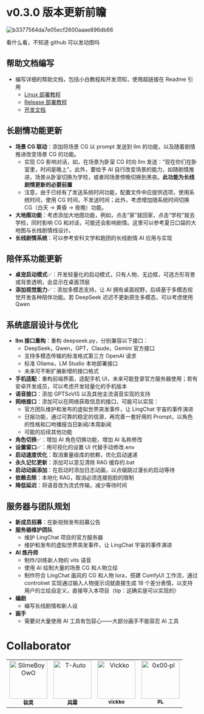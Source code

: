 # v0.3.0 版本更新前瞻

![b3377564da7e05ecf2600aaae896db66](https://github.com/user-attachments/assets/25dac3ec-7cf7-4675-819c-a055e4b3b928)

看什么看，不知道 github 可以发动图吗

## 帮助文档编写

- 编写详细的帮助文档，包括小白教程和开发须知，使用超链接在 Readme 引用
  - [Linux 部署教程](others/document/Linux部署教程.md)
  - [Release 部署教程](others/document/Release部署教程.md)
  - [开发文档](others/document/开发文档.md)

## 长剧情功能更新

- **场景 CG 联动**：添加将场景 CG 以 prompt 发送到 llm 的功能，以及随着剧情推进改变场景 CG 的功能。
  - 实现 CG 影响对话，如，在场景为卧室 CG 时向 llm 发送：“现在你们在卧室里，时间是晚上”。此外，要给予 AI 自行改变场景的能力，如随剧情推进，场景从卧室切换为学校，或者同场景傍晚切换到黑夜。**此功能为长线剧情更新的必要前置**
  - 注意，由于已经有了发送系统时间功能，配置文件中应提供选项，使用系统时间，使用 CG 时间，不发送时间；此外，考虑增加随系统时间切换 CG（白天 → 黄昏 → 夜晚）功能。
- **大地图功能**：考虑添加大地图功能，例如，点击“家”就回家，点击“学校”就去学校，同时影响 CG 和对话，可能还会影响剧情。这里可以参考夏日口袋的大地图与长线剧情线设计。
- **长线剧情系统**：可以参考安科文学和跑团的长线剧情 AI 应用与实现

## 陪伴系功能更新

- **桌宠启动模式**✅：开发轻量化的启动模式，只有人物，无边框，可选方形背景或背景透明，会显示在桌面顶层
- **添加视觉能力**✅：添加多模态支持，让 AI 拥有桌面视野，后续基于多模态视觉开发各种陪伴功能。若 DeepSeek 迟迟不更新原生多模态，可以考虑使用 Qwen

## 系统底层设计与优化

- **llm 接口重构**：重构 deepseek.py，分别兼容以下接口：
  - DeepSeek，Qwen，GPT，Claude，Gemini 官方接口
  - 支持多模态传输的标准格式第三方 OpenAI 请求
  - 标准 Ollama，LM Studio 本地部署接口
  - 未来可不断扩展新增的接口格式
- **手机适配**：重构前端界面，适配手机 UI，未来可能登录官方服务器使用；若有安卓开发成员，可以考虑开发轻量化的手机版本
- **语音接口**：添加 GPTSoVIS 以及其他主流语音实现的支持
- **网络接口**：添加可以在网络获取信息的接口，可能可以实现：
  - 官方团队维护和发布的虚拟世界突发事件，让 LingChat 宇宙的事件演进
  - 日报功能，通过可靠的稳定的信源，再完善一套好用的 Prompt，以角色的性格和口吻播报当日新闻/本周新闻
  - 可能的后续其他功能
- **角色切换**✅：增加 AI 角色切换功能，增加 AI 名称修改
- **设置窗口**✅：用可视化的设置 UI 代替手动修改.env
- **启动速度优化**：取消重量级库的依赖，优化启动速递
- **永久记忆更新**：添加可以意见清除 RAG 缓存的.bat
- **启动动画添加**：在启动时添加日志动画，以点缀跳过漫长的启动等待
- **依赖去除**：本地化 RAG，取消必须连接抱脸的限制
- **降低延迟**：将语音改为流式传输，减少等待时间

## 服务器与团队规划

- **新成员招募**：在新视频发布招募公告
- **服务器维护团队**
  - 维护 LingChat 项目的官方服务器
  - 维护和发布的虚拟世界突发事件，让 LingChat 宇宙的事件演进
- **AI 炼丹师**
  - 制作/训练新人物的 vits 语音
  - 使用 AI 绘制大量的场景 CG 和人物立绘
  - 制作符合 LingChat 画风的 CG 和人物 lora，搭建 ComfyUI 工作流，通过 controlnet 实现通过输入人物提示词就直接生成 18 个差分表情，以支持用户的立绘自定义，直接导入本项目（tip：这确实是可以实现的）
- **编剧**
  - 编写长线剧情和新人设
- **画手**
  - 需要对大量使用 AI 工具有包容心——大部分画手不能容忍 AI 工具

# Collaborator

<!-- ALL-CONTRIBUTORS-LIST:START - Do not remove or modify this section --> <!-- prettier-ignore-start --> <!-- markdownlint-disable --> <table> <tbody> <tr> <td align="center" valign="top" width="25%"> <a href="https://github.com/SlimeBoyOwO"><img src="https://avatars.githubusercontent.com/SlimeBoyOwO?s=100" width="100px;" alt="SlimeBoyOwO"/><br /><sub><b>钦灵</b></sub></a><br /> </td> <td align="center" valign="top" width="25%"> <a href="https://github.com/T-Auto"><img src="https://avatars.githubusercontent.com/T-Auto?s=100" width="100px;" alt="T-Auto"/><br /><sub><b>风雪</b></sub></a><br /> </td> <td align="center" valign="top" width="25%"> <a href="https://github.com/Vickko"><img src="https://avatars.githubusercontent.com/Vickko?s=100" width="100px;" alt="Vickko"/><br /><sub><b>vickko</b></sub></a><br /> </td> <td align="center" valign="top" width="25%"> <a href="https://github.com/0x00-pl"><img src="https://avatars.githubusercontent.com/0x00-pl?s=100" width="100px;" alt="0x00‑pl"/><br /><sub><b>PL</b></sub></a><br /> </td> </tr> </tbody> </table>
